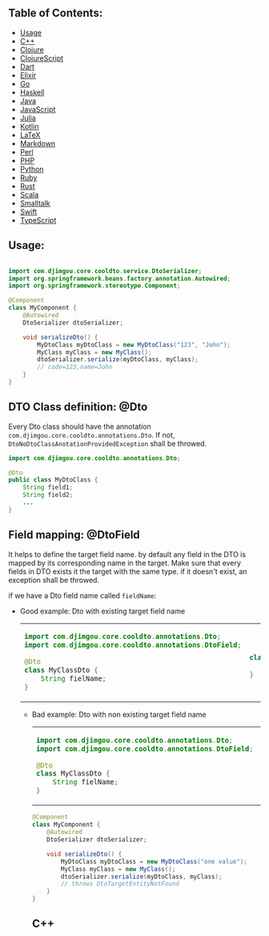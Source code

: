 
## Table of Contents:
- [Usage](#Usage)
- [C++](#c-2)
- [Clojure](#clojure)
- [ClojureScript](#clojurescript)
- [Dart](#dart)
- [Elixir](#elixir)
- [Go](#go)
- [Haskell](#haskell)
- [Java](#java)
- [JavaScript](#javascript)
- [Julia](#julia)
- [Kotlin](#kotlin)
- [LaTeX](#latex)
- [Markdown](#markdown)
- [Perl](#perl)
- [PHP](#php)
- [Python](#python)
- [Ruby](#ruby)
- [Rust](#rust)
- [Scala](#scala)
- [Smalltalk](#smalltalk)
- [Swift](#swift)
- [TypeScript](#typescript)


## Usage:

```java

import com.djimgou.core.cooldto.service.DtoSerializer;
import org.springframework.beans.factory.annotation.Autowired;
import org.springframework.stereotype.Component;

@Component
class MyComponent {
    @Autowired
    DtoSerializer dtoSerializer;

    void serializeDto() {
        MyDtoClass myDtoClass = new MyDtoClass("123", "John");
        MyClass myClass = new MyClass();
        dtoSerializer.serialize(myDtoClass, myClass);
        // code=123,name=John
    }
}
```


## DTO Class definition: @Dto
Every Dto class should have the annotation `com.djimgou.core.cooldto.annotations.Dto`. If not, `DtoNoDtoClassAnotationProvidedException` shall be throwed.

```java
import com.djimgou.core.cooldto.annotations.Dto;

@Dto
public class MyDtoClass {
    String field1;
    String field2;
    ...
}
```
## Field mapping: @DtoField
It helps to define the target field name. by default any field in the DTO is mapped by its corresponding name in the target. Make sure that every fields in DTO exists it the target with the same type. if it doesn't exist, an exception shall be throwed.

if we have a Dto field name called `fieldName`:

- Good example: Dto with existing target field name
  <table>
<tr>
<tr>
<td>

```java
import com.djimgou.core.cooldto.annotations.Dto;
import com.djimgou.core.cooldto.annotations.DtoField;

@Dto
class MyClassDto {
    String fielName;
}
```

</td>
<td>

```java

class MyClass {
    String fieldName;
}

```
</td>
</tr>
</table>

- Bad example: Dto with non existing target field name
  <table>
<tr>
<tr>
<td>

```java
import com.djimgou.core.cooldto.annotations.Dto;
import com.djimgou.core.cooldto.annotations.DtoField;

@Dto
class MyClassDto {
    String fielName;
}
```

</td>
<td>

```java

class MyClass {
    String fieldName2;
}

```
</td>
</tr>
</table> 

```java
@Component
class MyComponent {
    @Autowired
    DtoSerializer dtoSerializer;

    void serializeDto() {
        MyDtoClass myDtoClass = new MyDtoClass("one value");
        MyClass myClass = new MyClass();
        dtoSerializer.serialize(myDtoClass, myClass);
        // throws DtoTargetEntityNotFound
    }
}
```

## C++